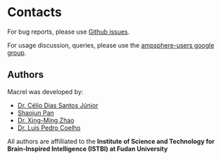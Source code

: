 # Contacts

For bug reports, please use [Github
issues](https://github.com/BigDataBiology/macrel).

For usage discussion, queries, please use the [ampsphere-users google
group](https://groups.google.com/g/ampsphere-users?pli=1).

## Authors

Macrel was developed by:

- [Dr. Célio Dias Santos Júnior](https://www.researchgate.net/profile/Celio_Santos_Junior)
- [Shaojun Pan](mailto:shaojun1997777@gmail.com)
- [Dr. Xing-Ming Zhao](http://comp-sysbio.org/members/intro_zxm.html)
- [Dr. Luis Pedro Coelho](http://luispedro.org/)

All authors are affilliated to the **Institute of Science and Technology for
Brain-Inspired Intelligence (ISTBI) at Fudan University**

